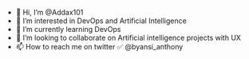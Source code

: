 - 👋 Hi, I’m @Addax101
- 👀 I’m interested in DevOps and Artificial Intelligence
- 🌱 I’m currently learning DevOps
- 💞️ I’m looking to collaborate on Artificial intelligence projects with UX
- 📫 How to reach me on twitter ✅ @byansi_anthony

<!---
Addax101/Addax101 is a ✨ special ✨ repository because its `README.md` (this file) appears on your GitHub profile.
You can click the Preview link to take a look at your changes.
--->
